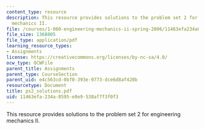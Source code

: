 ```yaml
---
content_type: resource
description: This resource provides solutions to the problem set 2 for engineering
  mechanics II.
file: /courses/1-060-engineering-mechanics-ii-spring-2006/11463efa234a8595e0e9538af7f3f0f3_ps2_solutions.pdf
file_size: 1368805
file_type: application/pdf
learning_resource_types:
- Assignments
license: https://creativecommons.org/licenses/by-nc-sa/4.0/
ocw_type: OCWFile
parent_title: Assignments
parent_type: CourseSection
parent_uid: e4c563cd-0bf0-393e-9773-dce6d8af420b
resourcetype: Document
title: ps2_solutions.pdf
uid: 11463efa-234a-8595-e0e9-538af7f3f0f3
---
```

This resource provides solutions to the problem set 2 for engineering mechanics II.
